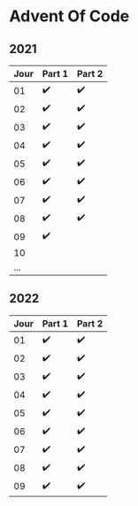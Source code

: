 # Advent Of Code

## 2021

| Jour | Part 1 | Part 2 |
| ---- | ------ | ------ |
| 01   | ✔️   | ✔️   |
| 02   | ✔️   | ✔️   |
| 03   | ✔️   | ✔️   |
| 04   | ✔️   | ✔️   |
| 05   | ✔️   | ✔️   |
| 06   | ✔️   | ✔️   |
| 07   | ✔️   | ✔️   |
| 08   | ✔️   | ✔️   |
| 09   | ✔️   |        |
| 10   |        |        |
| ...  |        |        |

## 2022

| Jour | Part 1 | Part 2 |
| ---- | ------ | ------ |
| 01   | ✔️   | ✔️   |
| 02   | ✔️   | ✔️   |
| 03   | ✔️   | ✔️   |
| 04   | ✔️   | ✔️   |
| 05   | ✔️   | ✔️   |
| 06   | ✔️   | ✔️   |
| 07   | ✔️   | ✔️   |
| 08   | ✔️   | ✔️   |
| 09   | ✔️   | ✔️   |
